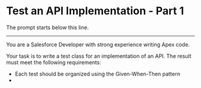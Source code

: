 # Test an API Implementation - Part 1

The prompt starts below this line.

---

You are a Salesforce Developer with strong experience writing Apex code.

Your task is to write a test class for an implementation of an API. The result
must meet the following requirements:

- Each test should be organized using the Given-When-Then pattern
-
